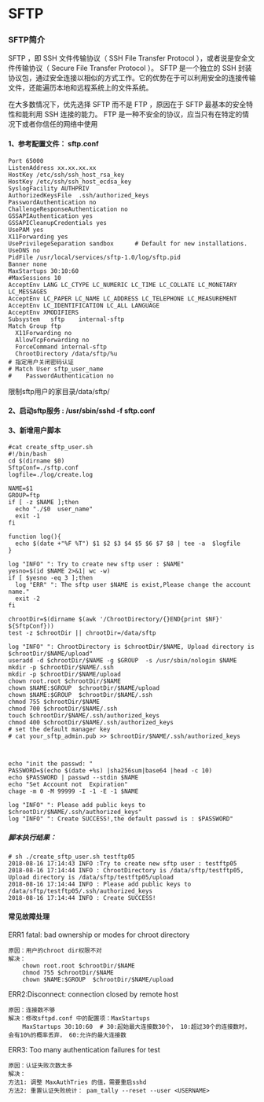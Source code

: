 # SFTP
### SFTP简介
SFTP ，即 SSH 文件传输协议（ SSH File Transfer Protocol ），或者说是安全文件传输协议（ Secure File Transfer Protocol ）。
SFTP 是一个独立的 SSH 封装协议包，通过安全连接以相似的方式工作。它的优势在于可以利用安全的连接传输文件，还能遍历本地和远程系统上的文件系统。

在大多数情况下，优先选择 SFTP 而不是 FTP ，原因在于 SFTP 最基本的安全特性和能利用 SSH 连接的能力。
FTP 是一种不安全的协议，应当只有在特定的情况下或者你信任的网络中使用


#### 1、参考配置文件：  sftp.conf

    Port 65000
    ListenAddress xx.xx.xx.xx
    HostKey /etc/ssh/ssh_host_rsa_key
    HostKey /etc/ssh/ssh_host_ecdsa_key
    SyslogFacility AUTHPRIV
    AuthorizedKeysFile	.ssh/authorized_keys
    PasswordAuthentication no
    ChallengeResponseAuthentication no
    GSSAPIAuthentication yes
    GSSAPICleanupCredentials yes
    UsePAM yes
    X11Forwarding yes
    UsePrivilegeSeparation sandbox		# Default for new installations.
    UseDNS no
    PidFile /usr/local/services/sftp-1.0/log/sftp.pid
    Banner none
    MaxStartups 30:10:60
    #MaxSessions 10
    AcceptEnv LANG LC_CTYPE LC_NUMERIC LC_TIME LC_COLLATE LC_MONETARY LC_MESSAGES
    AcceptEnv LC_PAPER LC_NAME LC_ADDRESS LC_TELEPHONE LC_MEASUREMENT
    AcceptEnv LC_IDENTIFICATION LC_ALL LANGUAGE
    AcceptEnv XMODIFIERS
    Subsystem	sftp	internal-sftp
    Match Group ftp
      X11Forwarding no
      AllowTcpForwarding no
      ForceCommand internal-sftp
      ChrootDirectory /data/sftp/%u
    # 指定用户关闭密码认证
    # Match User sftp_user_name
	#    PasswordAuthentication no
  
  限制sftp用户的家目录/data/sftp/


#### 2、启动sftp服务 : /usr/sbin/sshd  -f sftp.conf
  
  
#### 3、新增用户脚本
 
    #cat create_sftp_user.sh
    #!/bin/bash
    cd $(dirname $0)
    SftpConf=./sftp.conf
    logfile=./log/create.log

    NAME=$1
    GROUP=ftp
    if [ -z $NAME ];then
      echo "./$0  user_name"
      exit -1
    fi

    function log(){
      echo $(date +"%F %T") $1 $2 $3 $4 $5 $6 $7 $8 | tee -a  $logfile
    }

    log "INFO" ": Try to create new sftp user : $NAME"
    yesno=$(id $NAME 2>&1| wc -w)
    if [ $yesno -eq 3 ];then
      log "ERR" ": The sftp user $NAME is exist,Please change the account name."
      exit -2
    fi

    chrootDir=$(dirname $(awk '/ChrootDirectory/{}END{print $NF}'  ${SftpConf}))
    test -z $chrootDir || chrootDir=/data/sftp

    log "INFO" ": ChrootDirectory is $chrootDir/$NAME, Upload directory is $chrootDir/$NAME/upload" 
    useradd -d $chrootDir/$NAME -g $GROUP  -s /usr/sbin/nologin $NAME
    mkdir -p $chrootDir/$NAME/.ssh
    mkdir -p $chrootDir/$NAME/upload
    chown root.root $chrootDir/$NAME
    chown $NAME:$GROUP  $chrootDir/$NAME/upload
    chown $NAME:$GROUP  $chrootDir/$NAME/.ssh
    chmod 755 $chrootDir/$NAME
    chmod 700 $chrootDir/$NAME/.ssh
    touch $chrootDir/$NAME/.ssh/authorized_keys
    chmod 400 $chrootDir/$NAME/.ssh/authorized_keys
    # set the default manager key
    # cat your_sftp_admin.pub >> $chrootDir/$NAME/.ssh/authorized_keys
    
    

    echo "init the passwd: "
    PASSWORD=$(echo $(date +%s) |sha256sum|base64 |head -c 10)
    echo $PASSWORD | passwd --stdin $NAME
    echo "Set Account not  Expiration"
    chage -m 0 -M 99999 -I -1 -E -1 $NAME

    log "INFO" ": Please add public keys to  $chrootDir/$NAME/.ssh/authorized_keys" 
    log "INFO" ": Create SUCCESS!,the default passwd is : $PASSWORD"

##### 脚本执行结果：

    # sh ./create_sftp_user.sh testftp05
    2018-08-16 17:14:43 INFO :Try to create new sftp user : testftp05
    2018-08-16 17:14:44 INFO : ChrootDirectory is /data/sftp/testftp05, Upload directory is /data/sftp/testftp05/upload
    2018-08-16 17:14:44 INFO : Please add public keys to /data/sftp/testftp05/.ssh/authorized_keys
    2018-08-16 17:14:44 INFO : Create SUCCESS!



#### 常见故障处理
ERR1  fatal: bad ownership or modes for chroot directory

    原因：用户的chroot dir权限不对
    解决：
        chown root.root $chrootDir/$NAME
        chmod 755 $chrootDir/$NAME
        chown $NAME:$GROUP  $chrootDir/$NAME/upload


ERR2:Disconnect: connection closed by remote host
    
    原因：连接数不够
    解决：修改sftpd.conf 中的配置项：MaxStartups
        MaxStartups 30:10:60  # 30:起始最大连接数30个， 10:超过30个的连接数时，会有10%的概率丢弃， 60:允许的最大连接数

ERR3: Too many authentication failures for test
    
    原因：认证失败次数太多
    解决：
    方法1: 调整 MaxAuthTries 的值，需要重启sshd
    方法2: 重置认证失败统计： pam_tally --reset --user <USERNAME> 
    
  
